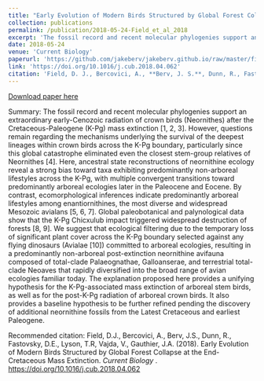 ```yaml
---
title: "Early Evolution of Modern Birds Structured by Global Forest Collapse at the End-Cretaceous Mass Extinction"
collection: publications
permalink: /publication/2018-05-24-Field_et_al_2018
excerpt: 'The fossil record and recent molecular phylogenies support an extraordinary early-Cenozoic radiation of crown birds (Neornithes) after the Cretaceous-Paleogene (K-Pg) mass extinction [1, 2, 3]. However, questions remain regarding the mechanisms underlying the survival of the deepest lineages within crown birds across the K-Pg boundary, particularly since this global catastrophe eliminated even the closest stem-group relatives of Neornithes [4]. Here, ancestral state reconstructions of neornithine ecology reveal a strong bias toward taxa exhibiting predominantly non-arboreal lifestyles across the K-Pg, with multiple convergent transitions toward predominantly arboreal ecologies later in the Paleocene and Eocene.'
date: 2018-05-24
venue: 'Current Biology'
paperurl: 'https://github.com/jakeberv/jakeberv.github.io/raw/master/files/pdf/papers/Field_et_al_2018.pdf'
link: 'https://doi.org/10.1016/j.cub.2018.04.062'
citation: 'Field, D. J., Bercovici, A., **Berv, J. S.**, Dunn, R., Fastovsky, D. E., Lyson, T. R, Vajda, V., Gauthier, J. A. (2018). Early Evolution of Modern Birds Structured by Global Forest Collapse at the End-Cretaceous Mass Extinction. <i>Current Biology</i>.'
---
```

[Download paper here](https://github.com/jakeberv/jakeberv.github.io/raw/master/files/pdf/papers/Field_et_al_2018.pdf)

Summary: The fossil record and recent molecular phylogenies support an extraordinary early-Cenozoic radiation of crown birds (Neornithes) after the Cretaceous-Paleogene (K-Pg) mass extinction [1, 2, 3]. However, questions remain regarding the mechanisms underlying the survival of the deepest lineages within crown birds across the K-Pg boundary, particularly since this global catastrophe eliminated even the closest stem-group relatives of Neornithes [4]. Here, ancestral state reconstructions of neornithine ecology reveal a strong bias toward taxa exhibiting predominantly non-arboreal lifestyles across the K-Pg, with multiple convergent transitions toward predominantly arboreal ecologies later in the Paleocene and Eocene. By contrast, ecomorphological inferences indicate predominantly arboreal lifestyles among enantiornithines, the most diverse and widespread Mesozoic avialans [5, 6, 7]. Global paleobotanical and palynological data show that the K-Pg Chicxulub impact triggered widespread destruction of forests [8, 9]. We suggest that ecological filtering due to the temporary loss of significant plant cover across the K-Pg boundary selected against any flying dinosaurs (Avialae [10]) committed to arboreal ecologies, resulting in a predominantly non-arboreal post-extinction neornithine avifauna composed of total-clade Palaeognathae, Galloanserae, and terrestrial total-clade Neoaves that rapidly diversified into the broad range of avian ecologies familiar today. The explanation proposed here provides a unifying hypothesis for the K-Pg-associated mass extinction of arboreal stem birds, as well as for the post-K-Pg radiation of arboreal crown birds. It also provides a baseline hypothesis to be further refined pending the discovery of additional neornithine fossils from the Latest Cretaceous and earliest Paleogene.

Recommended citation: Field, D.J., Bercovici, A., Berv, J.S., Dunn, R., Fastovsky, D.E., Lyson, T.R, Vajda, V., Gauthier, J.A. (2018). Early Evolution of Modern Birds Structured by Global Forest Collapse at the End-Cretaceous Mass Extinction. <i> Current Biology </i>. https://doi.org/10.1016/j.cub.2018.04.062 